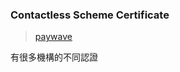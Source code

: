 ### Contactless Scheme Certificate
>[paywave](https://www.visa.com.tw/pay-with-visa/featured-technologies/visa-paywave.html)

有很多機構的不同認證
